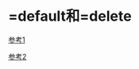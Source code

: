 # =default和=delete

[参考1](https://blog.csdn.net/lixiaogang_theanswer/article/details/81090622)

[参考2](https://blog.csdn.net/fengbingchun/article/details/52475155)
